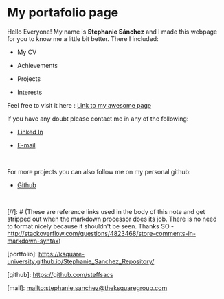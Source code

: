 # My portafolio page​

Hello Everyone! My name is **Stephanie Sánchez** and I made this webpage for you to know me a little bit better. There I included:​

- My CV​

- Achievements​

- Projects​

- Interests​


Feel free to visit it here : [Link to my awesome page](https://ksquare-university.github.io/Stephanie_Sanchez_Repository/)

If you have any doubt please contact me in any of the following:​

- [Linked In](https://www.linkedin.com/in/sacs/)

- [E-mail](mailto:stephanie.sanchez@theksquaregroup.com)

​

For more projects you can also follow me on my personal github:​

- [Github](https://github.com/steffsacs)

​

[//]: # (These are reference links used in the body of this note and get stripped out when the markdown processor does its job. There is no need to format nicely because it shouldn't be seen. Thanks SO - http://stackoverflow.com/questions/4823468/store-comments-in-markdown-syntax)​

   [portfolio]: <https://ksquare-university.github.io/Stephanie_Sanchez_Repository/>​

   [github]: <https://github.com/steffsacs>​

   [mail]: <mailto:stephanie.sanchez@theksquaregroup.com>​

   [linkedin]: <https://www.linkedin.com/in/sacs/>
